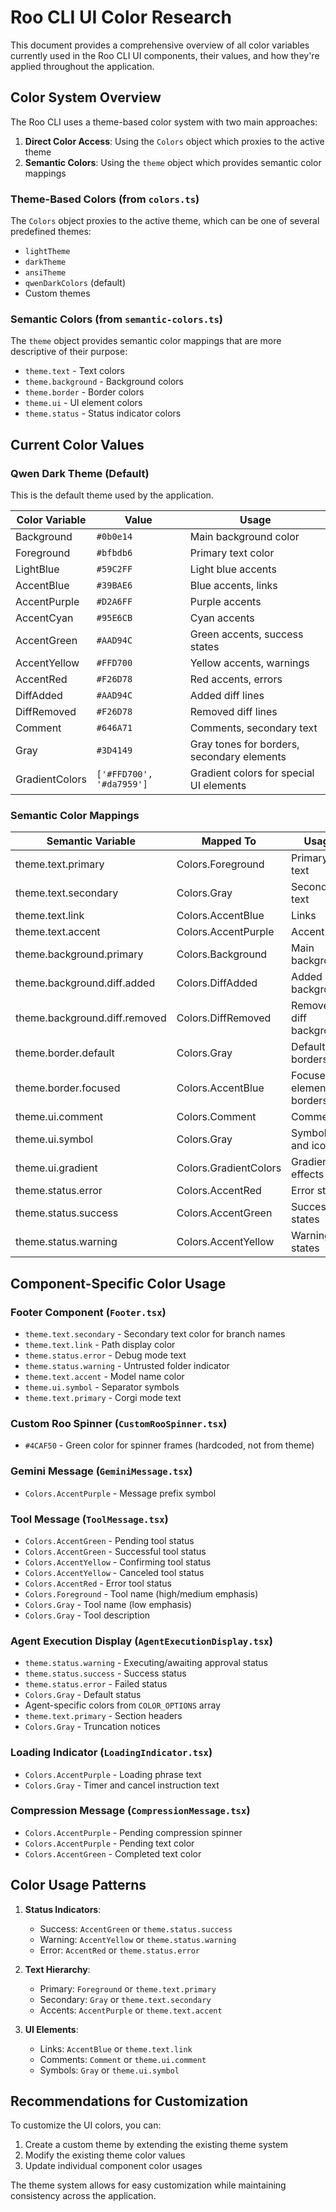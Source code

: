 # Roo CLI UI Color Research

This document provides a comprehensive overview of all color variables currently used in the Roo CLI UI components, their values, and how they're applied throughout the application.

## Color System Overview

The Roo CLI uses a theme-based color system with two main approaches:
1. **Direct Color Access**: Using the `Colors` object which proxies to the active theme
2. **Semantic Colors**: Using the `theme` object which provides semantic color mappings

### Theme-Based Colors (from `colors.ts`)

The `Colors` object proxies to the active theme, which can be one of several predefined themes:
- `lightTheme`
- `darkTheme` 
- `ansiTheme`
- `qwenDarkColors` (default)
- Custom themes

### Semantic Colors (from `semantic-colors.ts`)

The `theme` object provides semantic color mappings that are more descriptive of their purpose:
- `theme.text` - Text colors
- `theme.background` - Background colors
- `theme.border` - Border colors
- `theme.ui` - UI element colors
- `theme.status` - Status indicator colors

## Current Color Values

### Qwen Dark Theme (Default)
This is the default theme used by the application.

| Color Variable | Value | Usage |
|----------------|-------|-------|
| Background | `#0b0e14` | Main background color |
| Foreground | `#bfbdb6` | Primary text color |
| LightBlue | `#59C2FF` | Light blue accents |
| AccentBlue | `#39BAE6` | Blue accents, links |
| AccentPurple | `#D2A6FF` | Purple accents |
| AccentCyan | `#95E6CB` | Cyan accents |
| AccentGreen | `#AAD94C` | Green accents, success states |
| AccentYellow | `#FFD700` | Yellow accents, warnings |
| AccentRed | `#F26D78` | Red accents, errors |
| DiffAdded | `#AAD94C` | Added diff lines |
| DiffRemoved | `#F26D78` | Removed diff lines |
| Comment | `#646A71` | Comments, secondary text |
| Gray | `#3D4149` | Gray tones for borders, secondary elements |
| GradientColors | `['#FFD700', '#da7959']` | Gradient colors for special UI elements |

### Semantic Color Mappings

| Semantic Variable | Mapped To | Usage |
|-------------------|-----------|-------|
| theme.text.primary | Colors.Foreground | Primary text |
| theme.text.secondary | Colors.Gray | Secondary text |
| theme.text.link | Colors.AccentBlue | Links |
| theme.text.accent | Colors.AccentPurple | Accent text |
| theme.background.primary | Colors.Background | Main background |
| theme.background.diff.added | Colors.DiffAdded | Added diff background |
| theme.background.diff.removed | Colors.DiffRemoved | Removed diff background |
| theme.border.default | Colors.Gray | Default borders |
| theme.border.focused | Colors.AccentBlue | Focused element borders |
| theme.ui.comment | Colors.Comment | Comments |
| theme.ui.symbol | Colors.Gray | Symbols and icons |
| theme.ui.gradient | Colors.GradientColors | Gradient effects |
| theme.status.error | Colors.AccentRed | Error states |
| theme.status.success | Colors.AccentGreen | Success states |
| theme.status.warning | Colors.AccentYellow | Warning states |

## Component-Specific Color Usage

### Footer Component (`Footer.tsx`)
- `theme.text.secondary` - Secondary text color for branch names
- `theme.text.link` - Path display color
- `theme.status.error` - Debug mode text
- `theme.status.warning` - Untrusted folder indicator
- `theme.text.accent` - Model name color
- `theme.ui.symbol` - Separator symbols
- `theme.text.primary` - Corgi mode text

### Custom Roo Spinner (`CustomRooSpinner.tsx`)
- `#4CAF50` - Green color for spinner frames (hardcoded, not from theme)

### Gemini Message (`GeminiMessage.tsx`)
- `Colors.AccentPurple` - Message prefix symbol

### Tool Message (`ToolMessage.tsx`)
- `Colors.AccentGreen` - Pending tool status
- `Colors.AccentGreen` - Successful tool status
- `Colors.AccentYellow` - Confirming tool status
- `Colors.AccentYellow` - Canceled tool status
- `Colors.AccentRed` - Error tool status
- `Colors.Foreground` - Tool name (high/medium emphasis)
- `Colors.Gray` - Tool name (low emphasis)
- `Colors.Gray` - Tool description

### Agent Execution Display (`AgentExecutionDisplay.tsx`)
- `theme.status.warning` - Executing/awaiting approval status
- `theme.status.success` - Success status
- `theme.status.error` - Failed status
- `Colors.Gray` - Default status
- Agent-specific colors from `COLOR_OPTIONS` array
- `theme.text.primary` - Section headers
- `Colors.Gray` - Truncation notices

### Loading Indicator (`LoadingIndicator.tsx`)
- `Colors.AccentPurple` - Loading phrase text
- `Colors.Gray` - Timer and cancel instruction text

### Compression Message (`CompressionMessage.tsx`)
- `Colors.AccentPurple` - Pending compression spinner
- `Colors.AccentPurple` - Pending text color
- `Colors.AccentGreen` - Completed text color

## Color Usage Patterns

1. **Status Indicators**:
   - Success: `AccentGreen` or `theme.status.success`
   - Warning: `AccentYellow` or `theme.status.warning`
   - Error: `AccentRed` or `theme.status.error`

2. **Text Hierarchy**:
   - Primary: `Foreground` or `theme.text.primary`
   - Secondary: `Gray` or `theme.text.secondary`
   - Accents: `AccentPurple` or `theme.text.accent`

3. **UI Elements**:
   - Links: `AccentBlue` or `theme.text.link`
   - Comments: `Comment` or `theme.ui.comment`
   - Symbols: `Gray` or `theme.ui.symbol`

## Recommendations for Customization

To customize the UI colors, you can:
1. Create a custom theme by extending the existing theme system
2. Modify the existing theme color values
3. Update individual component color usages

The theme system allows for easy customization while maintaining consistency across the application.